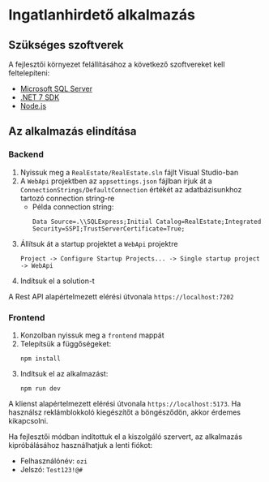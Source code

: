 # Ingatlanhirdető alkalmazás

## Szükséges szoftverek

A fejlesztői környezet felállításához a következő szoftvereket kell feltelepíteni:
- [Microsoft SQL Server](https://www.microsoft.com/en-us/sql-server/sql-server-downloads)
- [.NET 7 SDK](https://dotnet.microsoft.com/en-us/download/visual-studio-sdks)
- [Node.js](https://nodejs.org/)
## Az alkalmazás elindítása
### Backend
1. Nyissuk meg a `RealEstate/RealEstate.sln` fájlt Visual Studio-ban
2. A `WebApi` projektben az `appsettings.json` fájlban írjuk át a `ConnectionStrings/DefaultConnection` értékét az adatbázisunkhoz tartozó connection string-re
	- Példa connection string: 
		```
		Data Source=.\\SQLExpress;Initial Catalog=RealEstate;Integrated Security=SSPI;TrustServerCertificate=True;
		```
3.  Állítsuk át a startup projektet a `WebApi` projektre
	```
	Project -> Configure Startup Projects... -> Single startup project -> WebApi
	```
5. Indítsuk el a solution-t

A Rest API alapértelmezett elérési útvonala `https://localhost:7202`
### Frontend
1. Konzolban nyissuk meg a `frontend` mappát
2. Telepítsük a függőségeket: 
	```
	npm install
	```
3. Indítsuk el az alkalmazást: 
	```
 	npm run dev
	```

A klienst alapértelmezett elérési útvonala `https://localhost:5173`. Ha használsz reklámblokkoló kiegészítőt a böngésződön, akkor érdemes kikapcsolni. 

Ha fejlesztői módban indítottuk el a kiszolgáló szervert, az alkalmazás kipróbálásához használhatjuk a lenti fiókot:
- Felhasználónév: `ozi`
- Jelszó: `Test123!@#`
